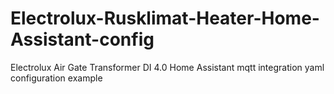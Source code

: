 # Electrolux-Rusklimat-Heater-Home-Assistant-config
Electrolux Air Gate Transformer DI 4.0 Home Assistant mqtt integration yaml configuration example
